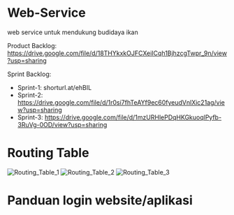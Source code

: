 
# Web-Service
web service untuk mendukung budidaya ikan

Product Backlog: https://drive.google.com/file/d/18THYkxkOJFCXeiICqh1BjhzcgTwpr_9n/view?usp=sharing

Sprint Backlog:
- Sprint-1: shorturl.at/ehBIL
- Sprint-2: https://drive.google.com/file/d/1r0si7fhTeAYf9ec60fyeudVnlXic21ag/view?usp=sharing
- Sprint-3: https://drive.google.com/file/d/1mzURHlePDqHKGkuoqlPyfb-3RuVg-0OD/view?usp=sharing

# Routing Table
![Routing_Table_1](https://user-images.githubusercontent.com/62755456/127277422-3e1e1c2f-76db-40a8-9aee-5221f2d132df.PNG)
![Routing_Table_2](https://user-images.githubusercontent.com/62755456/127277442-0226fae3-f368-49c9-9f80-15eda2a5bee9.PNG)
![Routing_Table_3](https://user-images.githubusercontent.com/62755456/127277450-57bc405f-5f0c-47f3-a03b-d82c80c44a5f.PNG)

# Panduan login website/aplikasi

